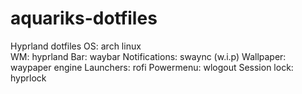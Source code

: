# aquariks-dotfiles
 Hyprland dotfiles
OS: arch linux <br>
WM: hyprland
Bar: waybar
Notifications: swaync (w.i.p)
Wallpaper: waypaper engine
Launchers: rofi
Powermenu: wlogout
Session lock: hyprlock
